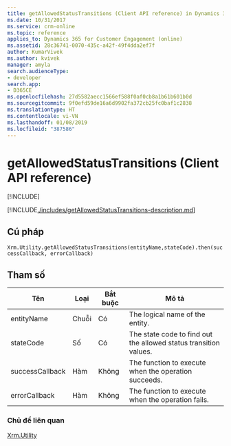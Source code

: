 ```yaml
---
title: getAllowedStatusTransitions (Client API reference) in Dynamics 365 for Customer Engagement| MicrosoftDocs
ms.date: 10/31/2017
ms.service: crm-online
ms.topic: reference
applies_to: Dynamics 365 for Customer Engagement (online)
ms.assetid: 28c36741-0070-435c-a42f-49f4dda2ef7f
author: KumarVivek
ms.author: kvivek
manager: amyla
search.audienceType:
- developer
search.app:
- D365CE
ms.openlocfilehash: 27d5582aecc1566ef588f0af0cb8a1b61b601b0d
ms.sourcegitcommit: 9f0efd59de16a6d9902fa372cb25fc0baf1c2838
ms.translationtype: HT
ms.contentlocale: vi-VN
ms.lasthandoff: 01/08/2019
ms.locfileid: "387586"
---
```

# <a name="getallowedstatustransitions-client-api-reference"></a>getAllowedStatusTransitions (Client API reference)

[!INCLUDE[](../../../../includes/cc_applies_to_update_9_0_0.md)]

[!INCLUDE[./includes/getAllowedStatusTransitions-description.md](./includes/getAllowedStatusTransitions-description.md)] 

## <a name="syntax"></a>Cú pháp

`Xrm.Utility.getAllowedStatusTransitions(entityName,stateCode).then(successCallback, errorCallback)`

## <a name="parameters"></a>Tham số

|Tên |Loại |Bắt buộc |Mô tả |
|---|---|---|---|
|entityName|Chuỗi|Có|The logical name of the entity.|
|stateCode|Số|Có|The state code to find out the allowed status transition values.|
|successCallback|Hàm|Không|The function to execute when the operation succeeds.|
|errorCallback|Hàm|Không|The function to execute when the operation fails.|


### <a name="related-topics"></a>Chủ đề liên quan

[Xrm.Utility](../xrm-utility.md)



